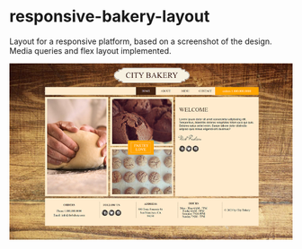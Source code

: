# responsive-bakery-layout
Layout for a responsive platform, based on a screenshot of the design. Media queries and flex layout implemented.


![alt text](https://github.com/OlgaKaikchiyan/responsive-bakery-layout/blob/9817df03e40f546f21bf50b9188b67350962155d/assets/Images/screenshot.png)
